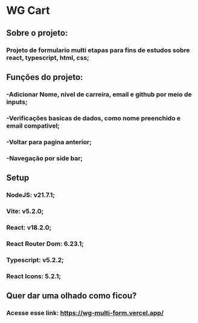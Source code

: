 # WG Cart

## Sobre o projeto:

### Projeto de formulario multi etapas para fins de estudos sobre react, typescript, html, css;

## Funções do projeto:

### -Adicionar Nome, nivel de carreira, email e github por meio de inputs;
### -Verificações basicas de dados, como nome preenchido e email compativel;
### -Voltar para pagina anterior;
### -Navegação por side bar;

## Setup

### NodeJS: v21.7.1;
### Vite: v5.2.0;
### React: v18.2.0;
### React Router Dom: 6.23.1;
### Typescript: v5.2.2;
### React Icons: 5.2.1;

## Quer dar uma olhado como ficou?

### Acesse esse link: <https://wg-multi-form.vercel.app/>